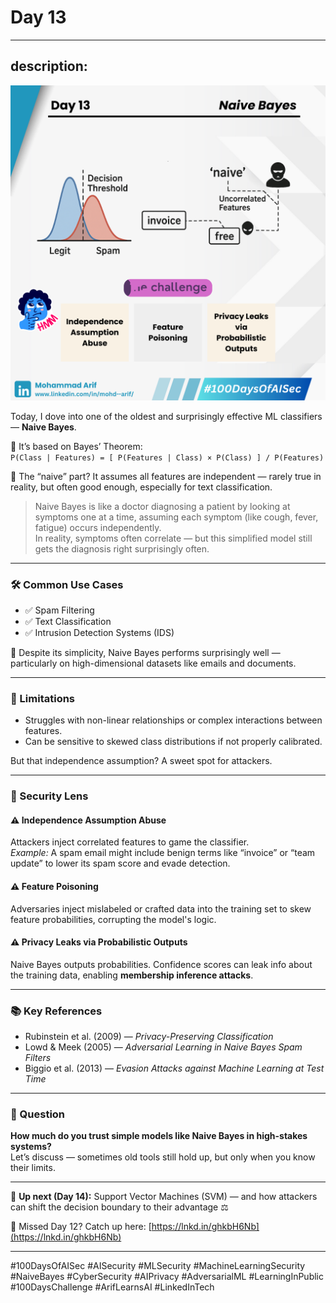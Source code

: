 # Day 13 
---
description: 
--- 
![Day 13 Poster](images/day13-poster.png)

Today, I dove into one of the oldest and surprisingly effective ML classifiers — **Naive Bayes**.

🔹 It’s based on Bayes’ Theorem:  
`P(Class | Features) = [ P(Features | Class) × P(Class) ] / P(Features)`

🔹 The “naive” part? It assumes all features are independent — rarely true in reality, but often good enough, especially for text classification.

> Naive Bayes is like a doctor diagnosing a patient by looking at symptoms one at a time, assuming each symptom (like cough, fever, fatigue) occurs independently.  
> In reality, symptoms often correlate — but this simplified model still gets the diagnosis right surprisingly often.

---

### 🛠️  Common Use Cases
- ✅ Spam Filtering  
- ✅ Text Classification  
- ✅ Intrusion Detection Systems (IDS)

🧠 Despite its simplicity, Naive Bayes performs surprisingly well — particularly on high-dimensional datasets like emails and documents.

---

### 🚧 Limitations
- Struggles with non-linear relationships or complex interactions between features.  
- Can be sensitive to skewed class distributions if not properly calibrated.

But that independence assumption? A sweet spot for attackers.

---

### 🔐 Security Lens

#### ⚠️ Independence Assumption Abuse
Attackers inject correlated features to game the classifier.  
*Example:* A spam email might include benign terms like “invoice” or “team update” to lower its spam score and evade detection.

#### ⚠️ Feature Poisoning
Adversaries inject mislabeled or crafted data into the training set to skew feature probabilities, corrupting the model's logic.

#### ⚠️ Privacy Leaks via Probabilistic Outputs
Naive Bayes outputs probabilities. Confidence scores can leak info about the training data, enabling **membership inference attacks**.

---

### 📚 Key References
- Rubinstein et al. (2009) — *Privacy-Preserving Classification*  
- Lowd & Meek (2005) — *Adversarial Learning in Naive Bayes Spam Filters*  
- Biggio et al. (2013) — *Evasion Attacks against Machine Learning at Test Time*

---

### 💬 Question
**How much do you trust simple models like Naive Bayes in high-stakes systems?**  
Let’s discuss — sometimes old tools still hold up, but only when you know their limits.

---

📅 **Up next (Day 14):** Support Vector Machines (SVM) — and how attackers can shift the decision boundary to their advantage ⚖️

🔗 Missed Day 12? Catch up here: [https://lnkd.in/ghkbH6Nb](https://lnkd.in/ghkbH6Nb)

---

#100DaysOfAISec #AISecurity #MLSecurity #MachineLearningSecurity #NaiveBayes #CyberSecurity #AIPrivacy #AdversarialML #LearningInPublic #100DaysChallenge #ArifLearnsAI #LinkedInTech
